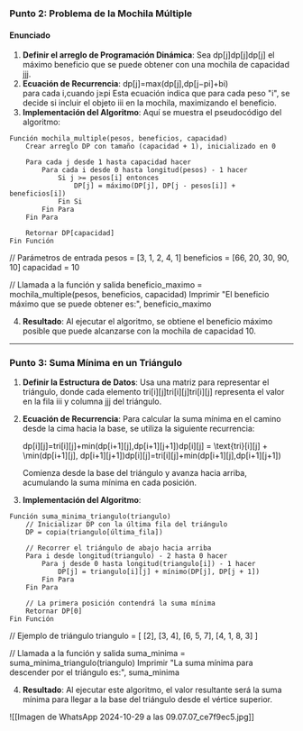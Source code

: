 ### Punto 2: Problema de la Mochila Múltiple

#### Enunciado

1. **Definir el arreglo de Programación Dinámica**: Sea dp[j]dp[j]dp[j] el máximo beneficio que se puede obtener con una mochila de capacidad jjj.
2. **Ecuación de Recurrencia**:
    dp[j]=max⁡(dp[j],dp[j−pi]+bi) para cada i,cuando j≥pi
    Esta ecuación indica que para cada peso "i", se decide si incluir el objeto iii en la mochila, maximizando el beneficio.
3. **Implementación del Algoritmo**: Aquí se muestra el pseudocódigo del algoritmo:

```
Función mochila_multiple(pesos, beneficios, capacidad)
    Crear arreglo DP con tamaño (capacidad + 1), inicializado en 0

    Para cada j desde 1 hasta capacidad hacer
        Para cada i desde 0 hasta longitud(pesos) - 1 hacer
            Si j >= pesos[i] entonces
                DP[j] = máximo(DP[j], DP[j - pesos[i]] + beneficios[i])
            Fin Si
        Fin Para
    Fin Para

    Retornar DP[capacidad]
Fin Función
```

// Parámetros de entrada
pesos = [3, 1, 2, 4, 1]
beneficios = [66, 20, 30, 90, 10]
capacidad = 10

// Llamada a la función y salida
beneficio_maximo = mochila_multiple(pesos, beneficios, capacidad)
Imprimir "El beneficio máximo que se puede obtener es:", beneficio_maximo


4. **Resultado**: Al ejecutar el algoritmo, se obtiene el beneficio máximo posible que puede alcanzarse con la mochila de capacidad 10.

---

### Punto 3: Suma Mínima en un Triángulo


1. **Definir la Estructura de Datos**: Usa una matriz para representar el triángulo, donde cada elemento tri[i][j]tri[i][j]tri[i][j] representa el valor en la fila iii y columna jjj del triángulo.
    
2. **Ecuación de Recurrencia**: Para calcular la suma mínima en el camino desde la cima hacia la base, se utiliza la siguiente recurrencia:
    
    dp[i][j]=tri[i][j]+min⁡(dp[i+1][j],dp[i+1][j+1])dp[i][j] = \text{tri}[i][j] + \min(dp[i+1][j], dp[i+1][j+1])dp[i][j]=tri[i][j]+min(dp[i+1][j],dp[i+1][j+1])
    
    Comienza desde la base del triángulo y avanza hacia arriba, acumulando la suma mínima en cada posición.
    
3. **Implementación del Algoritmo**:
    

```
Función suma_minima_triangulo(triangulo)
    // Inicializar DP con la última fila del triángulo
    DP = copia(triangulo[última_fila])

    // Recorrer el triángulo de abajo hacia arriba
    Para i desde longitud(triangulo) - 2 hasta 0 hacer
        Para j desde 0 hasta longitud(triangulo[i]) - 1 hacer
            DP[j] = triangulo[i][j] + mínimo(DP[j], DP[j + 1])
        Fin Para
    Fin Para

    // La primera posición contendrá la suma mínima
    Retornar DP[0]
Fin Función
```

// Ejemplo de triángulo
triangulo = [
    [2],
    [3, 4],
    [6, 5, 7],
    [4, 1, 8, 3]
]

// Llamada a la función y salida
suma_minima = suma_minima_triangulo(triangulo)
Imprimir "La suma mínima para descender por el triángulo es:", suma_minima

4. **Resultado**: Al ejecutar este algoritmo, el valor resultante será la suma mínima para llegar a la base del triángulo desde el vértice superior.


![[Imagen de WhatsApp 2024-10-29 a las 09.07.07_ce7f9ec5.jpg]]